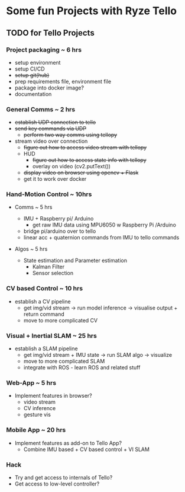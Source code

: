 # Some fun Projects with Ryze Tello 

## TODO for Tello Projects

### Project packaging ~ 6 hrs
- setup environment
- setup CI/CD
- <strike>setup git(hub)</strike>
- prep requirements file, environment file
- package into docker image?
- documentation

### General Comms ~ 2 hrs
- <strike> establish UDP connection to tello </strike>
- <strike>send key commands via UDP</strike>
    - <strike>perform two way comms using tellopy</strike>
- stream video over connection
    - <strike>figure out how to access video stream with tellopy</strike>
    - HUD
        - <strike>figure out how to access state info with tellopy </strike>
        - overlay on video (cv2.putText())
    - <strike>display video on browser using opencv + Flask </strike>
    - get it to work over docker

### Hand-Motion Control ~ 10hrs
- Comms ~ 5 hrs
    - IMU + Raspberry pi/ Arduino
        - get raw IMU data using MPU6050 w Raspberry Pi /Arduino
    - bridge pi/arduino over to tello
    - linear acc + quaternion commands from IMU to tello commands

- Algos ~ 5 hrs
    - State estimation and Parameter estimation
        - Kalman Filter
        - Sensor selection

### CV based Control ~ 10 hrs
- establish a CV pipeline
    - get img/vid stream -> run model inference -> visualise output + return command
    - move to more complicated CV

### Visual + Inertial SLAM ~ 25 hrs
- establish a SLAM pipeline
    - get img/vid stream + IMU state -> run SLAM algo -> visualize 
    - move to more complicated SLAM
    - integrate with ROS - learn ROS and related stuff

### Web-App ~ 5 hrs
- Implement features in browser?
    - video stream
    - CV inference
    - gesture vis

### Mobile App ~ 20 hrs
- Implement features as add-on to Tello App?
    - Combine IMU based + CV based control + VI SLAM   

### Hack
- Try and get access to internals of Tello?
- Get access to low-level controller?